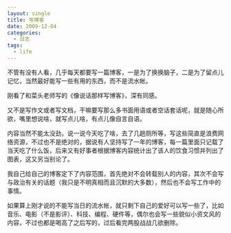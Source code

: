 ```yaml
---
layout: single
title: 写博客
date: 2009-12-04
categories:
  - 日志
tags:
  - life
---
```


不管有没有人看，几乎每天都要写一篇博客，一是为了换换脑子，二是为了留点儿记忆，当然最好能写一些有用的东西，而不是流水帐。

刚看了和菜头老师写的《像说话那样写博客》，深有同感。

又不是写作文或者写文档，干嘛要写那么多书面用语或者空话套话呢，就是随心所欲，嘴里想说啥，就写点儿啥，有点儿像自言自语。

内容当然不能太没劲，说一说今天吃了啥，去了几趟厕所等，写这些简直是浪费网络资源，不过也不是绝对的，据说有人坚持写了一年的博客，每一篇里面只记载了当天吃了什么饭，后来又有好事者根据博客内容统计出了该人的饮食习惯并列出了图表，这又另当别论了。

我自己给自己的博客定下了内容范围，首先绝对不会转载别人的内容，其次不会写与政治有关的话题（我只是不明真相而且沉默的大多数），然后也不会写工作中的事情。

如果算上刚才说的不能写当日的流水帐，就只剩下自己的爱好可以写一些了，比如音乐、电影（不是影评）、科技、编程、硬件等，偶尔也会写一些貌似小资文风的内容，不过也都是喝高了之后写的，过后看完两股战战几欲删除。
